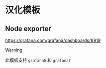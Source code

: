 # 汉化模板

## Node exporter

https://grafana.com/grafana/dashboards/8919

> [!warning]
> 此模板支持 `grafana6` 和 `grafana7`
